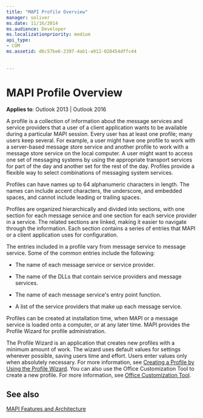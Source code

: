 ```yaml
---
title: "MAPI Profile Overview"
manager: soliver
ms.date: 11/16/2014
ms.audience: Developer
ms.localizationpriority: medium
api_type:
- COM
ms.assetid: d6c57be6-2397-4ab1-a912-028454dffc44
 
 
---
```


# MAPI Profile Overview

  
  
**Applies to**: Outlook 2013 | Outlook 2016 
  
A profile is a collection of information about the message services and service providers that a user of a client application wants to be available during a particular MAPI session. Every user has at least one profile; many users keep several. For example, a user might have one profile to work with a server-based message store service and another profile to work with a message store service on the local computer. A user might want to access one set of messaging systems by using the appropriate transport services for part of the day and another set for the rest of the day. Profiles provide a flexible way to select combinations of messaging system services. 
  
Profiles can have names up to 64 alphanumeric characters in length. The names can include accent characters, the underscore, and embedded spaces, and cannot include leading or trailing spaces. 
  
Profiles are organized hierarchically and divided into sections, with one section for each message service and one section for each service provider in a service. The related sections are linked, making it easier to navigate through the information. Each section contains a series of entries that MAPI or a client application uses for configuration.
  
The entries included in a profile vary from message service to message service. Some of the common entries include the following:
  
- The name of each message service or service provider.
    
- The name of the DLLs that contain service providers and message services.
    
- The name of each message service's entry point function.
    
- A list of the service providers that make up each message service.
    
Profiles can be created at installation time, when MAPI or a message service is loaded onto a computer, or at any later time. MAPI provides the Profile Wizard for profile administration. 
  
The Profile Wizard is an application that creates new profiles with a minimum amount of work. The wizard uses default values for settings wherever possible, saving users time and effort. Users enter values only when absolutely necessary. For more information, see [Creating a Profile by Using the Profile Wizard](creating-a-profile-by-using-the-profile-wizard.md). You can also use the Office Customization Tool to create a new profile. For more information, see [Office Customization Tool](https://go.microsoft.com/fwlink/?LinkId=123000).
  
## See also



[MAPI Features and Architecture](mapi-features-and-architecture.md)

